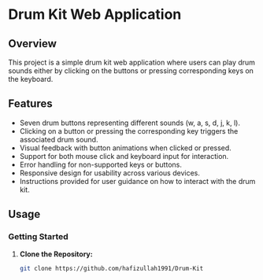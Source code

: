 # Drum Kit Web Application

## Overview

This project is a simple drum kit web application where users can play drum sounds either by clicking on the buttons or pressing corresponding keys on the keyboard.

## Features

- Seven drum buttons representing different sounds (w, a, s, d, j, k, l).
- Clicking on a button or pressing the corresponding key triggers the associated drum sound.
- Visual feedback with button animations when clicked or pressed.
- Support for both mouse click and keyboard input for interaction.
- Error handling for non-supported keys or buttons.
- Responsive design for usability across various devices.
- Instructions provided for user guidance on how to interact with the drum kit.

## Usage

### Getting Started

1. **Clone the Repository:**

   ```bash
   git clone https://github.com/hafizullah1991/Drum-Kit
